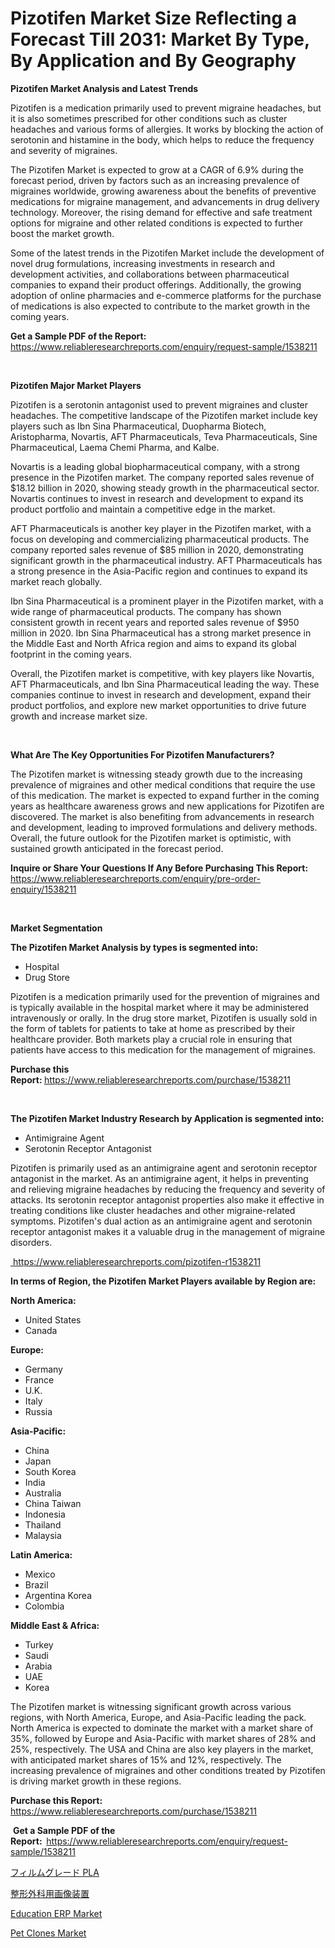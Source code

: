 <p><h1>Pizotifen Market Size Reflecting a Forecast Till 2031: Market By Type, By Application and By Geography</h1></p><p><strong>Pizotifen Market Analysis and Latest Trends</strong></p>
<p><p>Pizotifen is a medication primarily used to prevent migraine headaches, but it is also sometimes prescribed for other conditions such as cluster headaches and various forms of allergies. It works by blocking the action of serotonin and histamine in the body, which helps to reduce the frequency and severity of migraines.</p><p>The Pizotifen Market is expected to grow at a CAGR of 6.9% during the forecast period, driven by factors such as an increasing prevalence of migraines worldwide, growing awareness about the benefits of preventive medications for migraine management, and advancements in drug delivery technology. Moreover, the rising demand for effective and safe treatment options for migraine and other related conditions is expected to further boost the market growth.</p><p>Some of the latest trends in the Pizotifen Market include the development of novel drug formulations, increasing investments in research and development activities, and collaborations between pharmaceutical companies to expand their product offerings. Additionally, the growing adoption of online pharmacies and e-commerce platforms for the purchase of medications is also expected to contribute to the market growth in the coming years.</p></p>
<p><strong>Get a Sample PDF of the Report:&nbsp;</strong> <a href="https://www.reliableresearchreports.com/enquiry/request-sample/1538211">https://www.reliableresearchreports.com/enquiry/request-sample/1538211</a></p>
<p>&nbsp;</p>
<p><strong>Pizotifen Major Market Players</strong></p>
<p><p>Pizotifen is a serotonin antagonist used to prevent migraines and cluster headaches. The competitive landscape of the Pizotifen market include key players such as Ibn Sina Pharmaceutical, Duopharma Biotech, Aristopharma, Novartis, AFT Pharmaceuticals, Teva Pharmaceuticals, Sine Pharmaceutical, Laema Chemi Pharma, and Kalbe.</p><p>Novartis is a leading global biopharmaceutical company, with a strong presence in the Pizotifen market. The company reported sales revenue of $18.12 billion in 2020, showing steady growth in the pharmaceutical sector. Novartis continues to invest in research and development to expand its product portfolio and maintain a competitive edge in the market.</p><p>AFT Pharmaceuticals is another key player in the Pizotifen market, with a focus on developing and commercializing pharmaceutical products. The company reported sales revenue of $85 million in 2020, demonstrating significant growth in the pharmaceutical industry. AFT Pharmaceuticals has a strong presence in the Asia-Pacific region and continues to expand its market reach globally.</p><p>Ibn Sina Pharmaceutical is a prominent player in the Pizotifen market, with a wide range of pharmaceutical products. The company has shown consistent growth in recent years and reported sales revenue of $950 million in 2020. Ibn Sina Pharmaceutical has a strong market presence in the Middle East and North Africa region and aims to expand its global footprint in the coming years.</p><p>Overall, the Pizotifen market is competitive, with key players like Novartis, AFT Pharmaceuticals, and Ibn Sina Pharmaceutical leading the way. These companies continue to invest in research and development, expand their product portfolios, and explore new market opportunities to drive future growth and increase market size.</p></p>
<p>&nbsp;</p>
<p><strong>What Are The Key Opportunities For Pizotifen Manufacturers?</strong></p>
<p><p>The Pizotifen market is witnessing steady growth due to the increasing prevalence of migraines and other medical conditions that require the use of this medication. The market is expected to expand further in the coming years as healthcare awareness grows and new applications for Pizotifen are discovered. The market is also benefiting from advancements in research and development, leading to improved formulations and delivery methods. Overall, the future outlook for the Pizotifen market is optimistic, with sustained growth anticipated in the forecast period.</p></p>
<p><strong>Inquire or Share Your Questions If Any Before Purchasing This Report:</strong> <a href="https://www.reliableresearchreports.com/enquiry/pre-order-enquiry/1538211">https://www.reliableresearchreports.com/enquiry/pre-order-enquiry/1538211</a></p>
<p>&nbsp;</p>
<p><strong>Market Segmentation</strong></p>
<p><strong>The Pizotifen Market Analysis by types is segmented into:</strong></p>
<p><ul><li>Hospital</li><li>Drug Store</li></ul></p>
<p><p>Pizotifen is a medication primarily used for the prevention of migraines and is typically available in the hospital market where it may be administered intravenously or orally. In the drug store market, Pizotifen is usually sold in the form of tablets for patients to take at home as prescribed by their healthcare provider. Both markets play a crucial role in ensuring that patients have access to this medication for the management of migraines.</p></p>
<p><strong>Purchase this Report:&nbsp;</strong><a href="https://www.reliableresearchreports.com/purchase/1538211">https://www.reliableresearchreports.com/purchase/1538211</a></p>
<p>&nbsp;</p>
<p><strong>The Pizotifen Market Industry Research by Application is segmented into:</strong></p>
<p><ul><li>Antimigraine Agent</li><li>Serotonin Receptor Antagonist</li></ul></p>
<p><p>Pizotifen is primarily used as an antimigraine agent and serotonin receptor antagonist in the market. As an antimigraine agent, it helps in preventing and relieving migraine headaches by reducing the frequency and severity of attacks. Its serotonin receptor antagonist properties also make it effective in treating conditions like cluster headaches and other migraine-related symptoms. Pizotifen's dual action as an antimigraine agent and serotonin receptor antagonist makes it a valuable drug in the management of migraine disorders.</p></p>
<p><a href="https://www.reliableresearchreports.com/pizotifen-r1538211">&nbsp;https://www.reliableresearchreports.com/pizotifen-r1538211</a></p>
<p><strong>In terms of Region, the Pizotifen Market Players available by Region are:</strong></p>
<p>
    <p> <strong> North America: </strong>
        <ul>
            <li>United States</li>
            <li>Canada</li>
        </ul>
        </p> 
    <p> <strong> Europe: </strong>
        <ul>
            <li>Germany</li>
            <li>France</li>
            <li>U.K.</li>
            <li>Italy</li>
            <li>Russia</li>
        </ul>
        </p> 
    <p> <strong> Asia-Pacific: </strong>
        <ul>
            <li>China</li>
            <li>Japan</li>
            <li>South Korea</li>
            <li>India</li>
            <li>Australia</li>
            <li>China Taiwan</li>
            <li>Indonesia</li>
            <li>Thailand</li>
            <li>Malaysia</li>
        </ul>
        </p> 
    <p> <strong> Latin America: </strong>
        <ul>
            <li>Mexico</li>
            <li>Brazil</li>
            <li>Argentina Korea</li>
            <li>Colombia</li>
        </ul>
        </p> 
    <p> <strong> Middle East & Africa: </strong>
        <ul>
            <li>Turkey</li>
            <li>Saudi</li>
            <li>Arabia</li>
            <li>UAE</li>
            <li>Korea</li>
        </ul>
    </p>
    </p>
<p><p>The Pizotifen market is witnessing significant growth across various regions, with North America, Europe, and Asia-Pacific leading the pack. North America is expected to dominate the market with a market share of 35%, followed by Europe and Asia-Pacific with market shares of 28% and 25%, respectively. The USA and China are also key players in the market, with anticipated market shares of 15% and 12%, respectively. The increasing prevalence of migraines and other conditions treated by Pizotifen is driving market growth in these regions.</p></p>
<p><strong>Purchase this Report: </strong><a href="https://www.reliableresearchreports.com/purchase/1538211">https://www.reliableresearchreports.com/purchase/1538211</a></p>
<p>&nbsp;<strong>Get a Sample PDF of the Report:&nbsp;&nbsp;</strong><a href="https://www.reliableresearchreports.com/enquiry/request-sample/1538211">https://www.reliableresearchreports.com/enquiry/request-sample/1538211</a></p>
<p><strong></strong></p>
<p><p><a href="https://github.com/ddwcuskozol07187/Market-Research-Report-List-3/blob/main/1901236177863.md">フィルムグレード PLA</a></p><p><a href="https://github.com/marbadji/Market-Research-Report-List-2/blob/main/6353741177864.md">整形外科用画像装置</a></p><p><a href="https://github.com/arionmp/Market-Research-Report-List-4/blob/main/education-erp-market.md">Education ERP Market</a></p><p><a href="https://github.com/markusgodoy/Market-Research-Report-List-4/blob/main/pet-clones-market.md">Pet Clones Market</a></p></p>